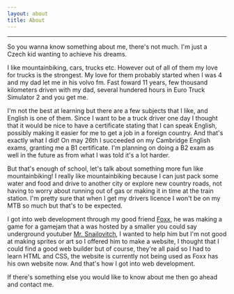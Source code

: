 ```yaml
---
layout: about
title: About
---
```

---

So you wanna know something about me, there's not much. I'm just a Czech kid wanting to achieve his dreams.

I like mountainbiking, cars, trucks etc. However out of all of them my love for trucks is the strongest. My love for them probably started when I was 4 and my dad let me in his volvo fm. Fast foward 11 years, few thousand kilometers driven with my dad, several hundered hours in Euro Truck Simulator 2 and you get me.

I'm not the best at learning but there are a few subjects that I like, and English is one of them. Since I want to be a truck driver one day I thought that it would be nice to have a certificate stating that I can speak English, possibly making it easier for me to get a job in a foreign country. And that's exactly what I did! On may 26th I succeeded on my Cambridge English exams, granting me a B1 certificate. I'm planning on doing a B2 exam as well in the future as from what I was told it's a lot harder.

But that's enough of school, let's talk about something more fun like mountainbiking! I really like mountainbiking because I can just pack some water and food and drive to another city or explore new country roads, not having to worry about running out of gas or making it in time at the train station. I'm pretty sure that when I get my drivers licence I won't be on my MTB so much but that's to be expected.

I got into web development through my good friend [Foxx](https://foxxeek.github.io/), he was making a game for a gamejam that a was hosted by a smaller you could say underground youtuber [Mr. Snailovitch](https://www.youtube.com/channel/UCuRH_90plMjyR3cZm7u6GEw), I wanted to help him but I'm not good at making sprites or art so I offered him to make a website, I thought that I could find a good web builder but of course, they're all paid so I had to learn HTML and CSS, the website is currently not being used as Foxx has his own website now. And that's how I got into web development.

If there's something else you would like to know about me then go ahead and contact me.
